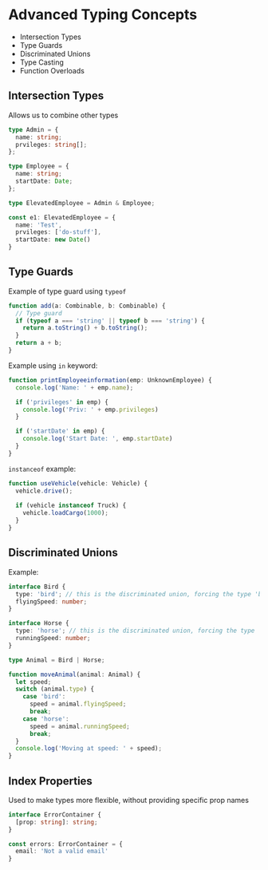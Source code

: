 # Advanced Typing Concepts

* Intersection Types
* Type Guards
* Discriminated Unions
* Type Casting
* Function Overloads

## Intersection Types

Allows us to combine other types

```typescript
type Admin = {
  name: string;
  prvileges: string[];
};

type Employee = {
  name: string;
  startDate: Date;
};

type ElevatedEmployee = Admin & Employee;

const e1: ElevatedEmployee = {
  name: 'Test',
  prvileges: ['do-stuff'],
  startDate: new Date()
}
```

## Type Guards

Example of type guard using ```typeof```
```typescript
function add(a: Combinable, b: Combinable) {
  // Type guard
  if (typeof a === 'string' || typeof b === 'string') {
    return a.toString() + b.toString();
  }
  return a + b;
}
```

Example using ```in``` keyword:
```typescript
function printEmployeeinformation(emp: UnknownEmployee) {
  console.log('Name: ' + emp.name);

  if ('privileges' in emp) {
    console.log('Priv: ' + emp.privileges)
  }

  if ('startDate' in emp) {
    console.log('Start Date: ', emp.startDate)
  }
}
```

```instanceof``` example:
```typescript
function useVehicle(vehicle: Vehicle) {
  vehicle.drive();
  
  if (vehicle instanceof Truck) {
    vehicle.loadCargo(1000);
  }
}
```

## Discriminated Unions

Example:
```typescript
interface Bird {
  type: 'bird'; // this is the discriminated union, forcing the type 'bird' here
  flyingSpeed: number;
}

interface Horse {
  type: 'horse'; // this is the discriminated union, forcing the type 'horse' here
  runningSpeed: number;
}

type Animal = Bird | Horse;

function moveAnimal(animal: Animal) {
  let speed;
  switch (animal.type) {
    case 'bird':
      speed = animal.flyingSpeed;
      break;
    case 'horse':
      speed = animal.runningSpeed;
      break;
  }
  console.log('Moving at speed: ' + speed);
}
```

## Index Properties

Used to make types more flexible, without providing specific prop names

```typescript
interface ErrorContainer {
  [prop: string]: string;
}

const errors: ErrorContainer = {
  email: 'Not a valid email'
}
```